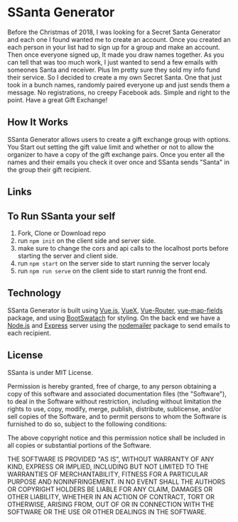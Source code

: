 # SSanta Generator

Before the Christmas of 2018, I was looking for a Secret Santa Generator and each one I found wanted me to create an account. Once you created an each person in your list had to sign up for a group and make an account. Then once everyone signed up, It made you draw names together. As you can tell that was too much work, I just wanted to send a few emails with someones Santa and receiver. Plus Im pretty sure they sold my info fund their service. So I decided to create a my own Secret Santa. One that just took in a bunch names, randomly paired everyone up and just sends them a message. No registrations, no creepy Facebook ads. Simple and right to the point. Have a great Gift Exchange!

## How It Works
SSanta Generator allows users to create a gift exchange group with options. You Start out setting the gift value limit and whether or not to allow the organizer to have a copy of the gift exchange pairs. Once you enter all the names and their emails you check it over once and SSanta sends "Santa" in the group their gift recipient.

<!-- need to add Gif or Video of SSAnta -->

## Links
<!-- need to deploy -->

## To Run SSanta your self
1. Fork, Clone or Download repo
2. run ```npm init``` on the client side and server side.
3. make sure to change the cors and api calls to the localhost ports before starting the server and client side.
4. run ```npm start``` on the server side to start running the server localy
5. run ```npm run serve``` on the client side to start runnig the front end.

## Technology

SSanta Generator is built using [Vue.js](https://vuejs.org/), [VueX](https://vuex.vuejs.org/), [Vue-Router](https://router.vuejs.org/), [vue-map-fields](https://github.com/maoberlehner/vuex-map-fields) package, and using [BootSwatach](https://bootswatch.com) for styling.  On the back end we have a [Node.js](https://nodejs.org/en/) and [Express](https://expressjs.com/) server using the [nodemailer](https://nodemailer.com/about/) package to send emails to each recipient.

## License 
SSanta is under MIT License. 

Permission is hereby granted, free of charge, to any person obtaining a copy of this software and associated documentation files (the "Software"), to deal in the Software without restriction, including without limitation the rights to use, copy, modify, merge, publish, distribute, sublicense, and/or sell copies of the Software, and to permit persons to whom the Software is furnished to do so, subject to the following conditions:

The above copyright notice and this permission notice shall be included in all copies or substantial portions of the Software.

THE SOFTWARE IS PROVIDED "AS IS", WITHOUT WARRANTY OF ANY KIND, EXPRESS OR IMPLIED, INCLUDING BUT NOT LIMITED TO THE WARRANTIES OF MERCHANTABILITY, FITNESS FOR A PARTICULAR PURPOSE AND NONINFRINGEMENT. IN NO EVENT SHALL THE AUTHORS OR COPYRIGHT HOLDERS BE LIABLE FOR ANY CLAIM, DAMAGES OR OTHER LIABILITY, WHETHER IN AN ACTION OF CONTRACT, TORT OR OTHERWISE, ARISING FROM, OUT OF OR IN CONNECTION WITH THE SOFTWARE OR THE USE OR OTHER DEALINGS IN THE SOFTWARE.